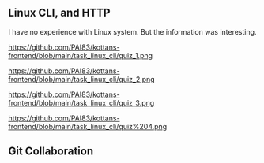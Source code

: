 ## Linux CLI, and HTTP

I have no experience with Linux system. But the information was interesting.

https://github.com/PAI83/kottans-frontend/blob/main/task_linux_cli/quiz_1.png

https://github.com/PAI83/kottans-frontend/blob/main/task_linux_cli/quiz_2.png

https://github.com/PAI83/kottans-frontend/blob/main/task_linux_cli/quiz_3.png

https://github.com/PAI83/kottans-frontend/blob/main/task_linux_cli/quiz%204.png



## Git Collaboration
